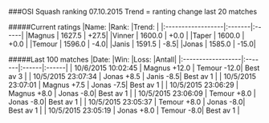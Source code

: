 ###OSI Squash ranking 07.10.2015
Trend = ranting change last 20 matches

#####Current ratings
|Name:              |Rank:   |Trend: |
|:------------------|:-------|:------|
|Magnus             | 1627.5 | +27.5|
|Vinner             | 1600.0 | +0.0 |
|Taper              | 1600.0 | +0.0 |
|Temour             | 1596.0 | -4.0|
|Janis              | 1591.5 | -8.5|
|Jonas              | 1585.0 | -15.0|

#####Last 100 matches
|Date:              |Win:   |Loss: |Antall| 
|:------------------|:-------|:------|:------|
| 10/6/2015 10:02:45 | Magnus +12.0 | Temour -12.0| Best av 3 |
| 10/5/2015 23:07:34 | Jonas +8.5 | Janis -8.5| Best av 1 |
| 10/5/2015 23:07:01 | Magnus +7.5 | Jonas -7.5| Best av 1 |
| 10/5/2015 23:06:29 | Magnus +8.0 | Jonas -8.0| Best av 1 |
| 10/5/2015 23:06:09 | Temour +8.0 | Jonas -8.0| Best av 1 |
| 10/5/2015 23:05:37 | Temour +8.0 | Jonas -8.0| Best av 1 |
| 10/5/2015 23:05:19 | Jonas +8.0 | Temour -8.0| Best av 1 |

